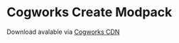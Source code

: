 # Cogworks Create Modpack
Download avalable via [Cogworks CDN](https://cdn.cogworksmc.com/modpacks/create-modpack.zip)
